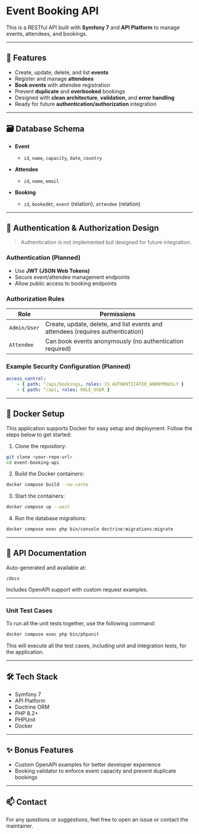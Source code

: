# Event Booking API

This is a RESTful API built with **Symfony 7** and **API Platform** to manage events, attendees, and bookings.

---

## 🚀 Features

* Create, update, delete, and list **events**
* Register and manage **attendees**
* **Book events** with attendee registration
* Prevent **duplicate** and **overbooked** bookings
* Designed with **clean architecture**, **validation**, and **error handling**
* Ready for future **authentication/authorization** integration

---

## 🗃️ Database Schema

* **Event**

  * `id`, `name`, `capacity`, `date`, `country`

* **Attendee**

  * `id`, `name`, `email`

* **Booking**

  * `id`, `bookedAt`, `event` (relation), `attendee` (relation)

---

## 🔐 Authentication & Authorization Design

> Authentication is not implemented but designed for future integration.

### Authentication (Planned)

* Use **JWT (JSON Web Tokens)**
* Secure event/attendee management endpoints
* Allow public access to booking endpoints

### Authorization Rules

| Role         | Permissions                                                                     |
| ------------ | ------------------------------------------------------------------------------- |
| `Admin/User` | Create, update, delete, and list events and attendees (requires authentication) |
| `Attendee`   | Can book events anonymously (no authentication required)                        |

### Example Security Configuration (Planned)

```yaml
access_control:
    - { path: ^/api/bookings, roles: IS_AUTHENTICATED_ANONYMOUSLY }
    - { path: ^/api, roles: ROLE_USER }
```

---

## 🐳 Docker Setup

This application supports Docker for easy setup and deployment. Follow the steps below to get started:

1. Clone the repository:

```bash
git clone <your-repo-url>
cd event-booking-api
```

2. Build the Docker containers:

```bash
docker compose build --no-cache
```

3. Start the containers:

```bash
docker compose up --wait
```

4. Run the database migrations:

```bash
docker compose exec php bin/console doctrine:migrations:migrate
```

---

## 📄 API Documentation

Auto-generated and available at:

```
/docs
```

Includes OpenAPI support with custom request examples.

---

### Unit Test Cases

To run all the unit tests together, use the following command:

```bash
docker compose exec php bin/phpunit
```

This will execute all the test cases, including unit and integration tests, for the application.

---

## 🛠️ Tech Stack

* Symfony 7
* API Platform
* Doctrine ORM
* PHP 8.2+
* PHPUnit
* Docker

---

## ✨ Bonus Features

* Custom OpenAPI examples for better developer experience
* Booking validator to enforce event capacity and prevent duplicate bookings

---

## 📫 Contact

For any questions or suggestions, feel free to open an issue or contact the maintainer.

